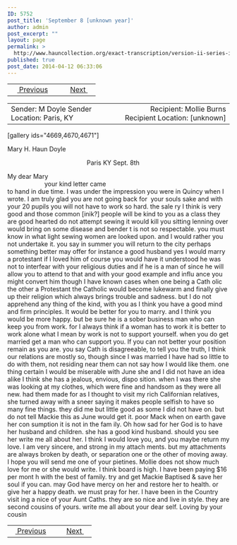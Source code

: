 ```yaml
---
ID: 5752
post_title: 'September 8 [unknown year]'
author: admin
post_excerpt: ""
layout: page
permalink: >
  http://www.hauncollection.org/exact-transcription/version-ii-series-iv/september-8-unknown-year/
published: true
post_date: 2014-04-12 06:33:06
---
```

<table style="width: 100%;" align="center">
<tbody>
<tr>
<td width="50%"> <a href="http://www.hauncollection.org/version-2/version-ii-series-iv/5747-2/"><img src="https://lh3.googleusercontent.com/-EFJpxxNiPNw/VqgtWBCZrMI/AAAAAAAAAFU/WfY4lPFWWkg/s800-Ic42/Soeb-Plain-Arrows-8-10px.png" alt="" width="10" height="10" /> Previous</a></td>
<td style="text-align: right;"><a href="http://www.hauncollection.org/version-2/version-ii-series-iv/undated-card/">Next <img src="https://lh3.googleusercontent.com/-67k0cYlpXHw/VqgtWKz1MXI/AAAAAAAAAFU/k9PW_Piyurk/s800-Ic42/Soeb-Plain-Arrows-5-10px.png" alt="" width="10" height="10" /></a></td>
</tr>
</tbody>
</table>
<table style="width: 100%;" align="center">
<tbody>
<tr>
<td width="50%">Sender: M Doyle
Sender Location: Paris, KY</td>
<td style="text-align: right;">Recipient: Mollie Burns
Recipient Location: [unknown]</td>
</tr>
</tbody>
</table>
[gallery ids="4669,4670,4671"]

Mary H. Haun Doyle
<p style="padding-left: 180px;">Paris KY Sept. 8th</p>
My dear Mary
<div style="text-indent: 6em;">your kind letter came</div>
to hand in due time. I was under
the impression you were in Quincy
when I wrote. I am truly glad you
are not going back for  your souls sake
and with your 20 pupils you will
not have to work so hard. the sale
ry I think is very good and those
common [inik?] people will be kind to
you as a class they are good hearted
do not attempt sewing it would
kill you sitting lenning over would
bring on some disease and bender
t is not so respectable. you must
know in what light sewing women
are looked upon. and I would rather
you not undertake it. you say in
summer you will return to the city
perhaps something better may
offer for instance a good husband
yes I would marry a protestant if I
loved him of course you would have it
understood he was not to interfear with
your religious duties and if he is a man
of since he will allow you to attend to that
and with your good example and influ
ance you might convert him though
I have known cases when one being a Cath
olic the other a Protestant the Catholic
would become lukewarm and finally
give up their religion which always
brings trouble and sadness. but I do not
apprehend any thing of the kind, with
you as I think you have a good mind
and firm principles. It would be better
for you to marry. and I think you
would be more happy. but be sure
he is a sober business man who can
keep you from work. for I always
think if a woman has to work it is
better to work alone what I mean by
work is not to support yourself. when
you do get married get a man
who can support you. If you can
not better your position remain as you
are. you say Cath is disagreeable, to tell
you the truth, I think our relations are
mostly so, though since I was married
I have had so little to do with them,
not residing near them can not say
how I would like them. one thing certain
I would be miserable with June she
and I did not have an idea alike
I think she has a jealous, envious, dispo
sition. when I was there she was looking
at my clothes, which were fine and
handsom as they were all new. had
them made for as I thought to visit
my rich Californian relatives, she
turned away with a sneer saying
it makes people selfish to have so
many fine things. they did me
but little good as some I did not
have on. but do not tell Mackie
this as June would get it. poor
Mack when on earth gave her con
sumption it is not in the fam
ily. Oh how sad for her God is to
have her husband and children. she
has a good kind husband. should
you see her write me all about
her. I think I would love you, and
you maybe return my love. I am very
sincere, and strong in my attach
ments. but my attachments are always
broken by death, or separation one or
the other of moving away. I hope you
will send me one of your pietines.
Mollie does not show much love for
me or she would write. I think board
is high. I have been paying $16 per mont
h with the best of family. try and get
Mackie Baptised &amp; save her soul if
you can. may God have mercy on her
and restore her to health. or give her a
happy death. we must pray for
her. I have been in the Country visit
ing a nice of your Aunt Caths. they
are so nice and live in style. they
are second cousins of yours. write me all
about your dear self. Loving by your cousin

<table style="width: 100%;" align="center">
<tbody>
<tr>
<td width="50%"> <a href="http://www.hauncollection.org/version-2/version-ii-series-iv/5747-2/"><img src="https://lh3.googleusercontent.com/-EFJpxxNiPNw/VqgtWBCZrMI/AAAAAAAAAFU/WfY4lPFWWkg/s800-Ic42/Soeb-Plain-Arrows-8-10px.png" alt="" width="10" height="10" /> Previous</a></td>
<td style="text-align: right;"><a href="http://www.hauncollection.org/version-2/version-ii-series-iv/undated-card/">Next <img src="https://lh3.googleusercontent.com/-67k0cYlpXHw/VqgtWKz1MXI/AAAAAAAAAFU/k9PW_Piyurk/s800-Ic42/Soeb-Plain-Arrows-5-10px.png" alt="" width="10" height="10" /></a></td>
</tr>
</tbody>
</table>